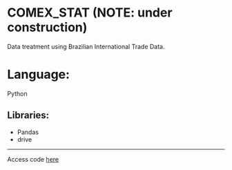 # COMEX_STAT (NOTE: under construction)
Data treatment using Brazilian International Trade Data.

# Language: 
Python
## Libraries: 
- Pandas
- drive


------------------------------------
Access code [here](COLAB_COMEX.ipynb)
